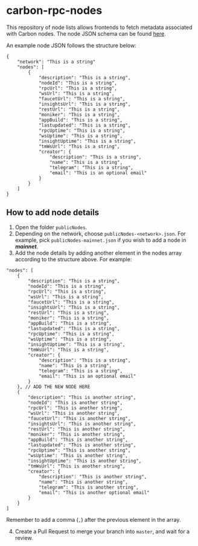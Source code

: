# carbon-rpc-nodes

This repository of node lists allows frontends to fetch metadata associated with Carbon nodes.
The node JSON schema can be found [here](/node.schema.json).

An example node JSON follows the structure below:

```
{
    "network": "This is a string"
    "nodes": [
        {
            "description": "This is a string",
            "nodeId": "This is a string",
            "rpcUrl": "This is a string",
            "wsUrl": "This is a string",
            "faucetUrl": "This is a string",
            "insightsUrl": "This is a string",
            "restUrl": "This is a string",
            "moniker": "This is a string",
            "appBuild": "This is a string",
            "lastupdated": "This is a string",
            "rpcUptime": "This is a string",
            "wsUptime": "This is a string",
            "insightUptime": "This is a string",
            "tmWsUrl": "This is a string",
            "creator": {
                "description": "This is a string",
                "name": "This is a string",
                "telegram": "This is a string",
                "email": "This is an optional email"
            }
        }
    ]
}
```

## How to add node details
1. Open the folder `publicNodes`.
2. Depending on the network, choose `publicNodes-<network>.json`. For example, pick `publicNodes-mainnet.json` if you wish to add a node in ***mainnet***.
3. Add the node details by adding another element in the nodes array according to the structure above. For example:

```
"nodes": [
    {
        "description": "This is a string",
        "nodeId": "This is a string",
        "rpcUrl": "This is a string",
        "wsUrl": "This is a string",
        "faucetUrl": "This is a string",
        "insightsUrl": "This is a string",
        "restUrl": "This is a string",
        "moniker": "This is a string",
        "appBuild": "This is a string",
        "lastupdated": "This is a string",
        "rpcUptime": "This is a string",
        "wsUptime": "This is a string",
        "insightUptime": "This is a string",
        "tmWsUrl": "This is a string",
        "creator": {
            "description": "This is a string",
            "name": "This is a string",
            "telegram": "This is a string",
            "email": "This is an optional email"
        }
    }, // ADD THE NEW NODE HERE
    {
        "description": "This is another string",
        "nodeId": "This is another string",
        "rpcUrl": "This is another string",
        "wsUrl": "This is another string",
        "faucetUrl": "This is another string",
        "insightsUrl": "This is another string",
        "restUrl": "This is another string",
        "moniker": "This is another string",
        "appBuild": "This is another string",
        "lastupdated": "This is another string",
        "rpcUptime": "This is another string",
        "wsUptime": "This is another string",
        "insightUptime": "This is another string",
        "tmWsUrl": "This is another string",
        "creator": {
            "description": "This is another string",
            "name": "This is another string",
            "telegram": "This is another string",
            "email": "This is another optional email"
        }
    }
]
```

Remember to add a comma (`,`) after the previous element in the array.

4. Create a Pull Request to merge your branch into `master`, and wait for a review.